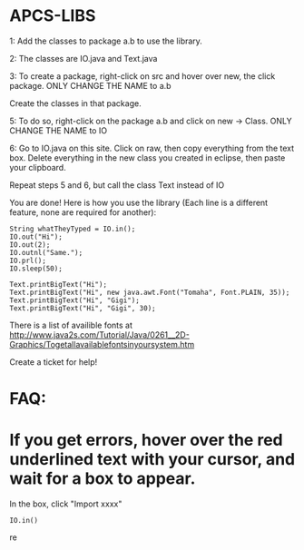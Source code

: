 APCS-LIBS
=========

1: Add the classes to package a.b to use the library.

2: The classes are IO.java and Text.java

3: To create a package, right-click on src and hover over new, the click package. ONLY CHANGE THE NAME to a.b

Create the classes in that package.

5: To do so, right-click on the package a.b and click on new -> Class. ONLY CHANGE THE NAME to IO

6: Go to IO.java on this site. Click on raw, then copy everything from the text box. Delete everything in the new class you created in eclipse, then paste your clipboard.

Repeat steps 5 and 6, but call the class Text instead of IO

You are done! Here is how you use the library (Each line is a different feature, none are required for another):

	String whatTheyTyped = IO.in();
	IO.out("Hi");
	IO.out(2);
	IO.outnl("Same.");
	IO.prl();
	IO.sleep(50);
	
	Text.printBigText("Hi");
	Text.printBigText("Hi", new java.awt.Font("Tomaha", Font.PLAIN, 35));
	Text.printBigText("Hi", "Gigi");
	Text.printBigText("Hi", "Gigi", 30);

There is a list of availible fonts at http://www.java2s.com/Tutorial/Java/0261__2D-Graphics/Togetallavailablefontsinyoursystem.htm

Create a ticket for help!








FAQ:
====

If you get errors, hover over the red underlined text with your cursor, and wait for a box to appear.
==

In the box, click "Import xxxx"


	IO.in()

re
